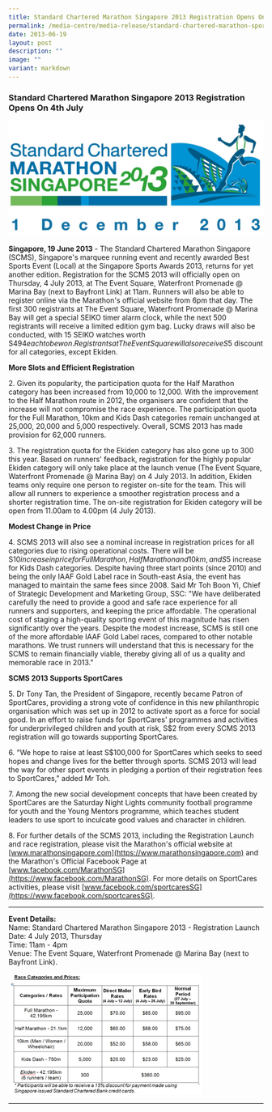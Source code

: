 ```yaml
---
title: Standard Chartered Marathon Singapore 2013 Registration Opens On 4th July
permalink: /media-centre/media-release/standard-chartered-marathon-spore-2013-registration-opens-on-4th-july/
date: 2013-06-19
layout: post
description: ""
image: ""
variant: markdown
---
```

### **Standard Chartered Marathon Singapore 2013 Registration Opens On 4th July**

![](/images/Media%20Centre/Media%20Release/2013/June/Standard%20Chartered%20Marathon%20Singapore%202013%20Logo.jpeg)

**Singapore, 19 June 2013** - The Standard Chartered Marathon Singapore (SCMS), Singapore's marquee running event and recently awarded Best Sports Event (Local) at the Singapore Sports Awards 2013, returns for yet another edition. Registration for the SCMS 2013 will officially open on Thursday, 4 July 2013, at The Event Square, Waterfront Promenade @ Marina Bay (next to Bayfront Link) at 11am. Runners will also be able to register online via the Marathon's official website from 6pm that day. The first 300 registrants at The Event Square, Waterfront Promenade @ Marina Bay will get a special SEIKO timer alarm clock, while the next 500 registrants will receive a limited edition gym bag. Lucky draws will also be conducted, with 15 SEIKO watches worth S$494 each to be won. Registrants at The Event Square will also receive S$5 discount for all categories, except Ekiden.

**More Slots and Efficient Registration**

2\. Given its popularity, the participation quota for the Half Marathon category has been increased from 10,000 to 12,000. With the improvement to the Half Marathon route in 2012, the organisers are confident that the increase will not compromise the race experience. The participation quota for the Full Marathon, 10km and Kids Dash categories remain unchanged at 25,000, 20,000 and 5,000 respectively. Overall, SCMS 2013 has made provision for 62,000 runners.

3\. The registration quota for the Ekiden category has also gone up to 300 this year. Based on runners' feedback, registration for the highly popular Ekiden category will only take place at the launch venue (The Event Square, Waterfront Promenade @ Marina Bay) on 4 July 2013. In addition, Ekiden teams only require one person to register on-site for the team. This will allow all runners to experience a smoother registration process and a shorter registration time. The on-site registration for Ekiden category will be open from 11.00am to 4.00pm (4 July 2013).

**Modest Change in Price**

4\. SCMS 2013 will also see a nominal increase in registration prices for all categories due to rising operational costs. There will be S$10 increase in price for Full Marathon, Half Marathon and 10km, and S$5 increase for Kids Dash categories. Despite having three start points (since 2010) and being the only IAAF Gold Label race in South-east Asia, the event has managed to maintain the same fees since 2008. Said Mr Toh Boon Yi, Chief of Strategic Development and Marketing Group, SSC: "We have deliberated carefully the need to provide a good and safe race experience for all runners and supporters, and keeping the price affordable. The operational cost of staging a high-quality sporting event of this magnitude has risen significantly over the years. Despite the modest increase, SCMS is still one of the more affordable IAAF Gold Label races, compared to other notable marathons. We trust runners will understand that this is necessary for the SCMS to remain financially viable, thereby giving all of us a quality and memorable race in 2013."

**SCMS 2013 Supports SportCares**

5\. Dr Tony Tan, the President of Singapore, recently became Patron of SportCares, providing a strong vote of confidence in this new philanthropic organisation which was set up in 2012 to activate sport as a force for social good. In an effort to raise funds for SportCares' programmes and activities for underprivileged children and youth at risk, S$2 from every SCMS 2013 registration will go towards supporting SportCares.

6\. "We hope to raise at least S$100,000 for SportCares which seeks to seed hopes and change lives for the better through sports. SCMS 2013 will lead the way for other sport events in pledging a portion of their registration fees to SportCares," added Mr Toh.

7\. Among the new social development concepts that have been created by SportCares are the Saturday Night Lights community football programme for youth and the Young Mentors programme, which teaches student leaders to use sport to inculcate good values and character in children.

8\. For further details of the SCMS 2013, including the Registration Launch and race registration, please visit the Marathon's official website at [www.marathonsingapore.com](https://www.marathonsingapore.com) and the Marathon's Official Facebook Page at [www.facebook.com/MarathonSG](https://www.facebook.com/MarathonSG). For more details on SportCares activities, please visit [www.facebook.com/sportcaresSG](https://www.facebook.com/sportcaresSG).

---

**Event Details:**<br>
Name: Standard Chartered Marathon Singapore 2013 - Registration Launch<br>
Date: 4 July 2013, Thursday<br>
Time: 11am - 4pm<br>
Venue: The Event Square, Waterfront Promenade @ Marina Bay (next to Bayfront Link).

![](/images/Media%20Centre/Media%20Release/2013/June/STANDARDCHARTEREDMARATHONSINGAPORE2013REGISTRATIONOPENSON4JULYMainPar0053Imagegif.gif)

---